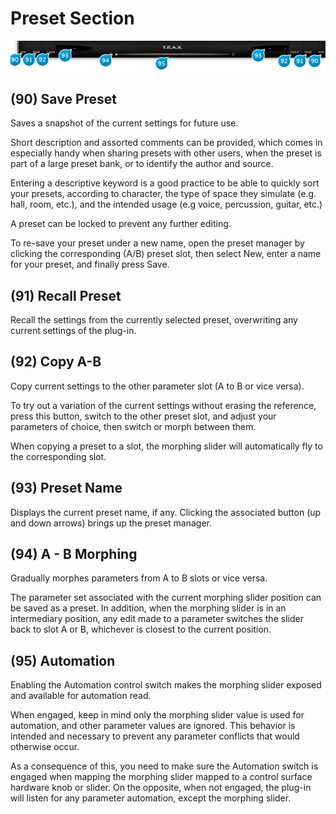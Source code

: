 # Preset Section
![](include/trax_15.PNG)

## (90) Save Preset
Saves a snapshot of the current settings for future use.

Short description and assorted comments can be provided, which comes in especially handy when sharing presets with
other users, when the preset is part of a large preset bank, or to identify the author and source.

Entering a descriptive keyword is a good practice to be able to quickly sort your presets, according to character, the type of
space they simulate (e.g. hall, room, etc.), and the intended usage (e.g voice, percussion, guitar, etc.)

A preset can be locked to prevent any further editing.

To re-save your preset under a new name, open the preset manager by clicking the corresponding (A/B) preset slot, then
select New, enter a name for your preset, and finally press Save.

## (91) Recall Preset
Recall the settings from the currently selected preset, overwriting any current settings of the plug-in.

## (92) Copy A-B
Copy current settings to the other parameter slot (A to B or vice versa).

To try out a variation of the current settings without erasing the reference, press this button, switch to the other preset slot,
and adjust your parameters of choice, then switch or morph between them.

When copying a preset to a slot, the morphing slider will automatically fly to the corresponding slot.

## (93) Preset Name
Displays the current preset name, if any. Clicking the associated button (up and down arrows) brings up the preset manager.

## (94) A - B Morphing
Gradually morphes parameters from A to B slots or vice versa.

The parameter set associated with the current morphing slider position can be saved as a preset. In addition, when the
morphing slider is in an intermediary position, any edit made to a parameter switches the slider back to slot A or B, 
whichever is closest to the current position.


## (95) Automation
Enabling the Automation control switch makes the morphing slider exposed and available for automation read.

When engaged, keep in mind only the morphing slider value is used for automation, and other parameter values are 
ignored. This behavior is intended and necessary to prevent any parameter conflicts that would otherwise occur.

As a consequence of this, you need to make sure the Automation switch is engaged when mapping the morphing slider
mapped to a control surface hardware knob or slider. On the opposite, when not engaged, the plug-in will listen for any
parameter automation, except the morphing slider.
